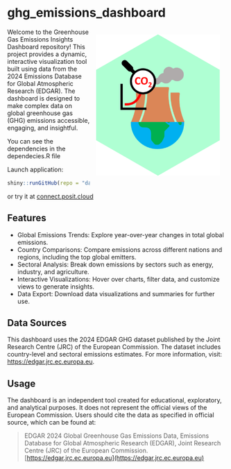 # ghg_emissions_dashboard
<img src="logo.png" alt="Cover image" width="285" align="right" style="margin: 1em"/> Welcome to the Greenhouse Gas Emissions Insights Dashboard repository! This project provides a dynamic, interactive visualization tool built using data from the 2024 Emissions Database for Global Atmospheric Research (EDGAR). The dashboard is designed to make complex data on global greenhouse gas (GHG) emissions accessible, engaging, and insightful.

You can see the dependencies in the dependecies.R file

Launch application:

```r
shiny::runGitHub(repo = "davidrsch/ghg_emissions_dashboard", ref = "main")
```

or try it at [connect.posit.cloud](https://01948ad2-9d8f-5b40-7895-edbf812b72ed.share.connect.posit.cloud/)

## Features
* Global Emissions Trends: Explore year-over-year changes in total global emissions.
* Country Comparisons: Compare emissions across different nations and regions, including the top global emitters.
* Sectoral Analysis: Break down emissions by sectors such as energy, industry, and agriculture.
* Interactive Visualizations: Hover over charts, filter data, and customize views to generate insights.
* Data Export: Download data visualizations and summaries for further use.

## Data Sources
This dashboard uses the 2024 EDGAR GHG dataset published by the Joint Research Centre (JRC) of the European Commission. The dataset includes country-level and sectoral emissions estimates. For more information, visit:
https://edgar.jrc.ec.europa.eu.

## Usage
The dashboard is an independent tool created for educational, exploratory, and analytical purposes. It does not represent the official views of the European Commission. Users should cite the data as specified in official source, which can be found at:

> EDGAR 2024 Global Greenhouse Gas Emissions Data, Emissions Database for Global Atmospheric Research (EDGAR), Joint Research Centre (JRC) of the European Commission. [https://edgar.jrc.ec.europa.eu](https://edgar.jrc.ec.europa.eu)

